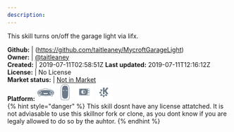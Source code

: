```yaml
---
description: 
---
```

This skill turns on/off the garage light via lifx.

**Github:** | (https://github.com/taitleaney/MycroftGarageLight)  
**Owner:** | [@taitleaney](https://github.com/taitleaney)  
**Created:** | 2019-07-11T02:58:51Z  **Last updated:** 2019-07-11T12:16:12Z  
**License:** | No License  
**Market status:** | [Not in Market](https://market.mycroft.ai/skill/)  
**Platform:**   ![](.gitbook/assets/mark-1-icon.png)  ![](.gitbook/assets/mark-2-icon.png)  ![](.gitbook/assets/picroft-icon.png)  ![](.gitbook/assets/kde.png)   
{% hint style="danger" %}
This skill dosnt have any license attatched. It is not adviasable to use this skillnor fork or clone, as you dont know if you are legaly allowed to do so by the auhtor.
{% endhint %}
